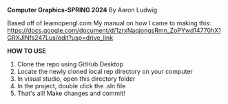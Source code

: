 **Computer Graphics-SPRING 2024**
By Aaron Ludwig

Based off of learnopengl.com 
My manual on how I came to making this: https://docs.google.com/document/d/1zrxNaqjongsRmn_ZoPYwd14770hX1GRXJINfs247Lus/edit?usp=drive_link 

**HOW TO USE**

1) Clone the repo using GitHub Desktop
2) Locate the newly cloned local rep directory on your computer
3) In visual studio, open this directory folder
4) In the project, double click the .sln file
5) That's all! Make changes and commit!
